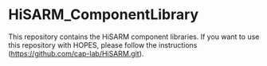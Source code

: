 # HiSARM_ComponentLibrary
This repository contains the HiSARM component libraries.
If you want to use this repository with HOPES, please follow the instructions (https://github.com/cap-lab/HiSARM.git).
